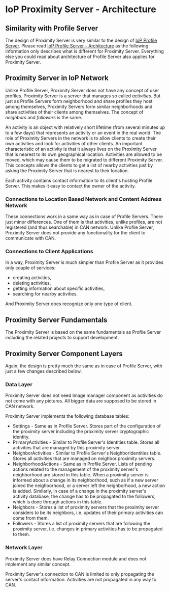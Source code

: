 # IoP Proximity Server - Architecture

## Similarity with Profile Server

The design of Proximity Server is very similar to the design of [IoP Profile Server](https://github.com/Fermat-ORG/iop-profile-server/). 
Please read [IoP Profile Server - Architecture](https://github.com/Fermat-ORG/iop-profile-server/blob/master/docs/ARCHITECTURE.md) 
as the following information only describes what is different for Proximity Server. Everything else you could read about architecture of Profile Server 
also applies for Proximity Server.



## Proximity Server in IoP Network

Unlike Profile Server, Proximity Server does not have any concept of user profiles. Proximity Server is a server that manages so called *activities*. 
But just as Profile Servers form neighborhood and share profiles they host among themselves, Proximity Servers form similar neighborhoods 
and share activities of their clients among themselves. The concept of *neighbors* and *followers* is the same.

An activity is an object with relatively short lifetime (from several minutes up to a few days) that represents an activity or an event in the real world. 
The role of Proximity Servers in the network is to allow clients to create their own activities and look for activities of other clients. 
An important characteristic of an activity is that it always lives on the Proximity Server that is nearest to its own geographical location.
Activities are allowed to be moved, which may cause them to be migrated to different Proximity Server. This concepts allows the clients to get a list 
of nearby activities just by asking the Proximity Server that is nearest to their location.

Each activity contains contact information to its client's hosting Profile Server. This makes it easy to contact the owner of the activity.


### Connections to Location Based Network and Content Address Network

These connections work in a same way as in case of Profile Servers. There just minor differences. One of them is that activities, unlike profiles, 
are not registered (and thus searchable) in CAN network. Unlike Profile Server, Proximity Server does not provide any functionality for the client 
to communicate with CAN.


### Connections to Client Applications

In a way, Proximity Server is much simpler than Profile Server as it provides only couple of services:

 * creating activities,
 * deleting activities,
 * getting information about specific activities,
 * searching for nearby activities.

And Proximity Server does recognize only one type of client.


## Proximity Server Fundamentals

The Proximity Server is based on the same fundamentals as Profile Server including the related projects to support development.



## Proximity Server Component Layers

Again, the design is pretty much the same as in case of Profile Server, with just a few changes described below.


### Data Layer

Proximity Server does not need Image manager component as activities do not come with any pictures. All bigger data are supposed 
to be stored in CAN network.

Proximity Server implements the following database tables:

 * Settings - Same as in Profile Server. Stores part of the configuration of the proximity server including the proximity server cryptographic identity.
 * PrimaryActivities - Similar to Profile Server's Identities table. Stores all activities that are managed by this proximity server. 
 * NeighborActivities - Similar to Profile Server's NeighborIdentities table. Stores all activities that are managed on neighbor proximity servers. 
 * NeighborhoodActions - Same as in Profile Server. Lists of pending actions related to the management of the proximity server's neighborhood are stored in this table. When a proximity server is informed about a change 
in its neighborhood, such as if a new server joined the neighborhood, or a server left the neighborhood, a new action is added. Similarly, in case of a change in the proximity server's  
activity database, the change has to be propagated to the followers, which is done through actions in this table.
 * Neighbors - Stores a list of proximity servers that the proximity server considers to be its neighbors, i.e. updates of their primary activities can come from them.
 * Followers - Stores a list of proximity servers that are following the proximity server, i.e. changes in primary activities has to be propagated to them.


### Network Layer

Proximity Server does have Relay Connection module and does not implement any similar concept.

Proximity Server's connection to CAN is limited to only propagating the server's contact information. Activities are not propagated in any way to CAN.
